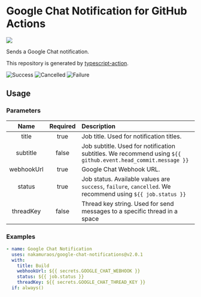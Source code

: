 # Google Chat Notification for GitHub Actions
![](https://github.com/nakamuraos/google-chat-notifications/workflows/Build/badge.svg)

Sends a Google Chat notification.

This repository is generated by [typescript-action](https://github.com/actions/typescript-action).

![Success](images/success.png "Success")
![Cancelled](images/cancelled.png "Cancelled")
![Failure](images/failure.png "Failure")

## Usage
### Parameters
|Name|Required|Description|
|:---:|:---:|:---|
|title|true|Job title. Used for notification titles.|
|subtitle|false|Job subtitle. Used for notification subtitles. We recommend using `${{ github.event.head_commit.message }}`|
|webhookUrl|true|Google Chat Webhook URL.|
|status|true|Job status. Available values are `success`, `failure`, `cancelled`. We recommend using `${{ job.status }}`|
|threadKey|false|Thread key string. Used for send messages to a specific thread in a space|

### Examples
```yaml
- name: Google Chat Notification
  uses: nakamuraos/google-chat-notifications@v2.0.1
  with:
    title: Build
    webhookUrl: ${{ secrets.GOOGLE_CHAT_WEBHOOK }}
    status: ${{ job.status }}
    threadKey: ${{ secrets.GOOGLE_CHAT_THREAD_KEY }}
  if: always()
```
